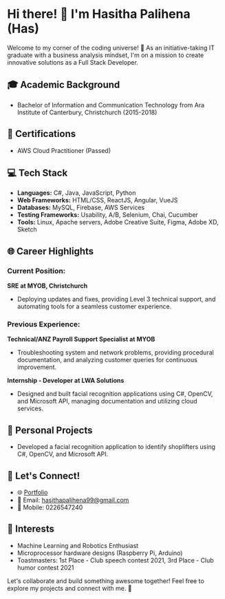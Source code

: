 # Hi there! 👋 I'm Hasitha Palihena (Has)

Welcome to my corner of the coding universe! 🚀 As an initiative-taking IT graduate with a business analysis mindset, I'm on a mission to create innovative solutions as a Full Stack Developer.

## 🎓 Academic Background
- Bachelor of Information and Communication Technology from Ara Institute of Canterbury, Christchurch (2015-2018)

## 🚀 Certifications
- AWS Cloud Practitioner (Passed)

## 💻 Tech Stack
- **Languages:** C#, Java, JavaScript, Python
- **Web Frameworks:** HTML/CSS, ReactJS, Angular, VueJS
- **Databases:** MySQL, Firebase, AWS Services
- **Testing Frameworks:** Usability, A/B, Selenium, Chai, Cucumber
- **Tools:** Linux, Apache servers, Adobe Creative Suite, Figma, Adobe XD, Sketch

## 🌐 Career Highlights
### Current Position:
**SRE at MYOB, Christchurch**
- Deploying updates and fixes, providing Level 3 technical support, and automating tools for a seamless customer experience.

### Previous Experience:
**Technical/ANZ Payroll Support Specialist at MYOB**
- Troubleshooting system and network problems, providing procedural documentation, and analyzing customer queries for continuous improvement.

**Internship - Developer at LWA Solutions**
- Designed and built facial recognition applications using C#, OpenCV, and Microsoft API, managing documentation and utilizing cloud services.

## 🔧 Personal Projects
- Developed a facial recognition application to identify shoplifters using C#, OpenCV, and Microsoft API.

## 💬 Let's Connect!
- 🌐 [Portfolio](https://hasithadulanjana.com)
- 📧 Email: hasithapalihena99@gmail.com
- 📱 Mobile: 0226547240

## 🌟 Interests
- Machine Learning and Robotics Enthusiast
- Microprocessor hardware designs (Raspberry Pi, Arduino)
- Toastmasters: 1st Place - Club speech contest 2021, 3rd Place - Club humor contest 2021

Let's collaborate and build something awesome together! Feel free to explore my projects and connect with me. 🚀
